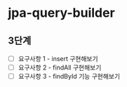 # jpa-query-builder

## 3단계
- [ ] 요구사항 1 - insert 구현해보기
- [ ] 요구사항 2 - findAll 구현해보기
- [ ] 요구사항 3 - findById 기능 구현해보기
